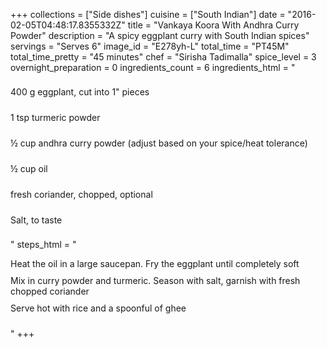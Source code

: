 +++
collections = ["Side dishes"]
cuisine = ["South Indian"]
date = "2016-02-05T04:48:17.8355332Z"
title = "Vankaya Koora With Andhra Curry Powder"
description = "A spicy eggplant curry with South Indian spices"
servings = "Serves 6"
image_id = "E278yh-L"
total_time = "PT45M"
total_time_pretty = "45 minutes"
chef = "Sirisha Tadimalla"
spice_level = 3
overnight_preparation = 0
ingredients_count = 6
ingredients_html = "<ul style='padding-left: 0; list-style: none;'><li itemprop='recipeIngredient' style='margin: 8px 0px;padding: 8px 0px;'>400 g eggplant, cut into 1\" pieces</li><li itemprop='recipeIngredient' style='margin: 8px 0px;padding: 8px 0px;'>1 tsp turmeric powder</li><li itemprop='recipeIngredient' style='margin: 8px 0px;padding: 8px 0px;'>½ cup andhra curry powder (adjust based on your spice/heat tolerance)</li><li itemprop='recipeIngredient' style='margin: 8px 0px;padding: 8px 0px;'>½ cup oil</li><li itemprop='recipeIngredient' style='margin: 8px 0px;padding: 8px 0px;'>fresh coriander, chopped, optional</li><li itemprop='recipeIngredient' style='margin: 8px 0px;padding: 8px 0px;'>Salt, to taste</li></ul>"
steps_html = "<ol style='list-style: none inside; padding-left: 0px;'><li style='padding-bottom: 10px;'><i class='step-track-icon fa fa-square-o'></i><span class='step-text' itemprop='recipeInstructions'>Heat the oil in a large saucepan. Fry the eggplant until completely soft</span></li><li style='padding-bottom: 10px;'><i class='step-track-icon fa fa-square-o'></i><span class='step-text' itemprop='recipeInstructions'>Mix in curry powder and turmeric. Season with salt, garnish with fresh chopped coriander </span></li><li style='padding-bottom: 10px;'><i class='step-track-icon fa fa-square-o'></i><span class='step-text' itemprop='recipeInstructions'>Serve hot with rice and a spoonful of ghee</span></li></ol>"
+++
